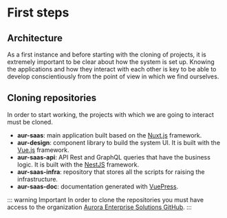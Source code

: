 # First steps

## Architecture

As a first instance and before starting with the cloning of projects, it is extremely important to be clear about how the system is set up. Knowing the applications and how they interact with each other is key to be able to develop conscientiously from the point of view in which we find ourselves.

[comment]: <> (TODO: needs to be completed with information and a diagram.)

## Cloning repositories

In order to start working, the projects with which we are going to interact must be cloned.

- **aur-saas**: main application built based on the [Nuxt.js](https://nuxtjs.org/) framework.
- **aur-design**: component library to build the system UI. It is built with the [Vue.js](https://vuejs.org/) framework.
- **aur-saas-api**: API Rest and GraphQL queries that have the business logic. It is built with the [NestJS](https://nestjs.com/) framework.
- **aur-saas-infra**: repository that stores all the scripts for raising the infrastructure.
- **aur-saas-doc**: documentation generated with [VuePress](https://vuepress.vuejs.org/).

::: warning Important
In order to clone the repositories you must have access to the organization [Aurora Enterprise Solutions GitHub](https://github.com/Aurora-Enterprise-Solutions).
:::